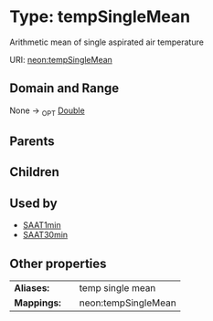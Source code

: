 
# Type: tempSingleMean


Arithmetic mean of single aspirated air temperature

URI: [neon:tempSingleMean](https://data.neonscience.org/tempSingleMean)


## Domain and Range

None ->  <sub>OPT</sub> [Double](types/Double.md)

## Parents


## Children


## Used by

 * [SAAT1min](SAAT1min.md)
 * [SAAT30min](SAAT30min.md)

## Other properties

|  |  |  |
| --- | --- | --- |
| **Aliases:** | | temp single mean |
| **Mappings:** | | neon:tempSingleMean |

